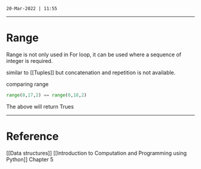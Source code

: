 `20-Mar-2022 | 11:55`


---
# Range

Range is not only used in For loop, it can be used where a sequence of integer is required.

similar to [[Tuples]] but concatenation and repetition is not available. 

comparing range
```py
range(0,17,2) == range(0,18,2)
```
The above will return Trues


---
# Reference

[[Data structures]]
[[Introduction to Computation and Programming using Python]] Chapter 5